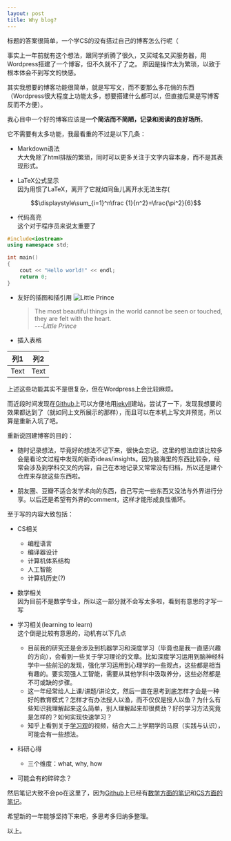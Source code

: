 ```yaml
---
layout: post
title: Why blog?
---
```


标题的答案很简单，一个学CS的没有搭过自己的博客怎么行呢（

事实上一年前就有这个想法，跟同学折腾了很久，又买域名又买服务器，用Wordpress搭建了一个博客，但不久就不了了之。
原因是操作太为繁琐，以致于根本体会不到写文的快感。

其实我想要的博客功能很简单，就是写写文，而不要那么多花俏的东西（Wordpress很大程度上功能太多，想要搭建什么都可以，但直接后果是写博客反而不方便）。

我心目中一个好的博客应该是**一个简洁而不简陋，记录和阅读的良好场所**。

<!--more-->

它不需要有太多功能，我最看重的不过是以下几条：
* Markdown语法<br/>
大大免除了html排版的繁琐，同时可以更多关注于文字内容本身，而不是其表现形式。

* LaTeX公式显示<br/>
因为用惯了LaTeX，离开了它就如同鱼儿离开水无法生存( <br/>

$$\displaystyle\sum_{i=1}^n\frac {1}{n^2}=\frac{\pi^2}{6}$$

* 代码高亮<br/>
这个对于程序员来说太重要了

```cpp
#include<iostream>
using namespace std;

int main()
{
	cout << "Hello world!" << endl;
    return 0;
}
```

* 友好的插图和插引用
![Little Prince]({{"/assets/images/little-prince.png"|absolute_url}})

  > The most beautiful things in the world cannot be seen or touched, they are felt with the heart.<br/>---*Little Prince*

* 插入表格

| 列1 | 列2 |
| :---: | :---: |
|  Text   |   Text  |

上述这些功能其实不是很复杂，但在Wordpress上会比较麻烦。

而近段时间发现在[Github](https://pages.github.com)上可以方便地用[jekyll](https://github.com/jekyll/jekyll)建站，尝试了一下，发现我想要的效果都达到了（就如同上文所展示的那样），而且可以在本机上写文并预览，所以算是重新入坑了吧。

重新说回建博客的目的：
* 随时记录想法，毕竟好的想法不记下来，很快会忘记。这里的想法应该比较多会是看论文过程中发现的新奇ideas/insights。因为脑海里的东西比较杂，经常会涉及到学科交叉的内容，自己在本地记录又常常没有归档，所以还是建个仓库来存放这些东西啦。

* 朋友圈、豆瓣不适合发学术向的东西，自己写完一些东西又没法与外界进行分享。以后还是希望有外界的comment，这样才能形成良性循环。

至于写的内容大致包括：
* CS相关
	- 编程语言
	- 编译器设计
	- 计算机体系结构
	- 人工智能
	- 计算机历史(?)

* 数学相关<br/>
因为目前不是数学专业，所以这一部分就不会写太多啦，看到有意思的才写一写

* 学习相关(learning to learn)<br/>
这个倒是比较有意思的，动机有以下几点
	- 目前我的研究还是会涉及到机器学习和深度学习（毕竟也是我一直感兴趣的方向），会看到一些关于学习理论的文章。比如深度学习运用到脑神经科学中一些前沿的发现，强化学习运用到心理学的一些观点，这些都是相当有趣的。要实现强人工智能，需要从其他学科中汲取养分，这些必然都是不可或缺的步骤。
	- 这一年经常给人上课/讲题/讲论文，然后一直在思考到底怎样才会是一种好的教育模式？怎样才有办法授人以渔，而不仅仅是授人以鱼？为什么有些知识我理解起来这么简单，别人理解起来却很费劲？好的学习方法究竟是怎样的？如何实现快速学习？
	- 知乎上看到关于[学习观](https://zhuanlan.zhihu.com/p/27857399)的视频，结合大二上学期学的马原（实践与认识），可能会有一些想法。

* 科研心得
	- 三个维度：what, why, how

* 可能会有的碎碎念？

然后笔记大致不会po在这里了，因为[Github](https://github.com/chhzh123/)上已经有[数学方面的笔记](https://github.com/chhzh123/Notes-of-Math)和[CS方面的笔记](https://github.com/chhzh123/CS-Notes)。

希望新的一年能够坚持下来吧，多思考多归纳多整理。

以上。